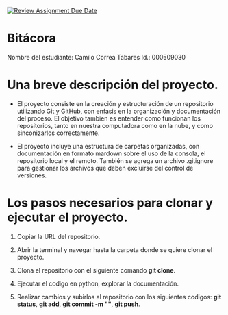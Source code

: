 [![Review Assignment Due Date](https://classroom.github.com/assets/deadline-readme-button-22041afd0340ce965d47ae6ef1cefeee28c7c493a6346c4f15d667ab976d596c.svg)](https://classroom.github.com/a/3WK28ho-)
# Bitácora
Nombre del estudiante: Camilo Correa Tabares
Id.: 000509030

# Una breve descripción del proyecto.

- El proyecto consiste en la creación y estructuración de un repositorio utilizando Git y GitHub, con enfasis en la organización y documentación del proceso. El objetivo tambien es entender como funcionan los repositorios, tanto en nuestra computadora como en la nube, y como sinconizarlos correctamente.

- El proyecto incluye una estructura de carpetas organizadas, con documentación en formato mardown sobre el uso de la consola, el repositorio local y el remoto. También se agrega un archivo .gitignore para gestionar los archivos que deben excluirse del control de versiones.

# Los pasos necesarios para clonar y ejecutar el proyecto.

1. Copiar la URL del repositorio.

2. Abrir la terminal y navegar hasta la carpeta donde se quiere clonar el proyecto.

3. Clona el repositorio con el siguiente comando __git clone__.

4. Ejecutar el codigo en python, explorar la documentación.

5. Realizar cambios y subirlos al repositorio con los siguientes codigos: __git status__, __git add__, __git commit -m ""__, __git push__.
